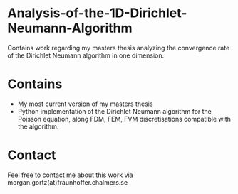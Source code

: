 # Analysis-of-the-1D-Dirichlet-Neumann-Algorithm
Contains work regarding my masters thesis analyzing the convergence rate of the Dirichlet Neumann algorithm in one dimension.
# Contains
- My most current version of my masters thesis
- Python implementation of the Dirichlet Neumann algorithm for the Poisson equation, along FDM, FEM, FVM discretisations compatible with the algorithm. 
# Contact
Feel free to contact me about this work via
morgan.gortz(at)fraunhoffer.chalmers.se
